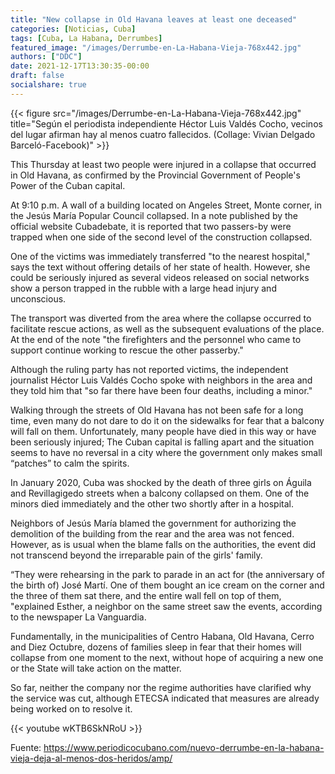 ```yaml
---
title: "New collapse in Old Havana leaves at least one deceased"
categories: [Noticias, Cuba]
tags: [Cuba, La Habana, Derrumbes]
featured_image: "/images/Derrumbe-en-La-Habana-Vieja-768x442.jpg"
authors: ["DDC"]
date: 2021-12-17T13:30:35-00:00
draft: false
socialshare: true
---
```

{{< figure src="/images/Derrumbe-en-La-Habana-Vieja-768x442.jpg" title="Según el periodista independiente Héctor Luis Valdés Cocho, vecinos del lugar afirman hay al menos cuatro fallecidos. (Collage: Vivian Delgado Barceló-Facebook)" >}}

This Thursday at least two people were injured in a collapse that occurred in Old Havana, as confirmed by the Provincial Government of People's Power of the Cuban capital.

At 9:10 p.m. A wall of a building located on Angeles Street, Monte corner, in the Jesús María Popular Council collapsed. In a note published by the official website Cubadebate, it is reported that two passers-by were trapped when one side of the second level of the construction collapsed.

One of the victims was immediately transferred "to the nearest hospital," says the text without offering details of her state of health. However, she could be seriously injured as several videos released on social networks show a person trapped in the rubble with a large head injury and unconscious.

The transport was diverted from the area where the collapse occurred to facilitate rescue actions, as well as the subsequent evaluations of the place. At the end of the note "the firefighters and the personnel who came to support continue working to rescue the other passerby."

Although the ruling party has not reported victims, the independent journalist Héctor Luis Valdés Cocho spoke with neighbors in the area and they told him that "so far there have been four deaths, including a minor."

Walking through the streets of Old Havana has not been safe for a long time, even many do not dare to do it on the sidewalks for fear that a balcony will fall on them. Unfortunately, many people have died in this way or have been seriously injured; The Cuban capital is falling apart and the situation seems to have no reversal in a city where the government only makes small “patches” to calm the spirits.

In January 2020, Cuba was shocked by the death of three girls on Águila and Revillagigedo streets when a balcony collapsed on them. One of the minors died immediately and the other two shortly after in a hospital.

Neighbors of Jesús María blamed the government for authorizing the demolition of the building from the rear and the area was not fenced. However, as is usual when the blame falls on the authorities, the event did not transcend beyond the irreparable pain of the girls' family.

“They were rehearsing in the park to parade in an act for (the anniversary of the birth of) José Martí. One of them bought an ice cream on the corner and the three of them sat there, and the entire wall fell on top of them, "explained Esther, a neighbor on the same street saw the events, according to the newspaper La Vanguardia.

Fundamentally, in the municipalities of Centro Habana, Old Havana, Cerro and Diez Octubre, dozens of families sleep in fear that their homes will collapse from one moment to the next, without hope of acquiring a new one or the State will take action on the matter.

So far, neither the company nor the regime authorities have clarified why the service was cut, although ETECSA indicated that measures are already being worked on to resolve it.

{{< youtube wKTB6SkNRoU >}}

Fuente: https://www.periodicocubano.com/nuevo-derrumbe-en-la-habana-vieja-deja-al-menos-dos-heridos/amp/